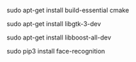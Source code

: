 sudo apt-get install build-essential cmake

sudo apt-get install libgtk-3-dev

sudo apt-get install libboost-all-dev

sudo pip3 install face-recognition

